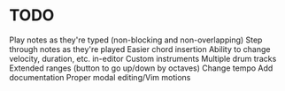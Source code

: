 # TODO

Play notes as they're typed (non-blocking and non-overlapping)
Step through notes as they're played
Easier chord insertion
Ability to change velocity, duration, etc. in-editor
Custom instruments
Multiple drum tracks
Extended ranges (button to go up/down by octaves)
Change tempo
Add documentation
Proper modal editing/Vim motions
